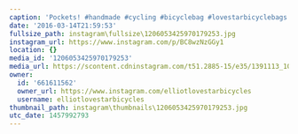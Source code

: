 ```yaml
---
caption: 'Pockets! #handmade #cycling #bicyclebag #lovestarbicyclebags #SewRad'
date: '2016-03-14T21:59:53'
fullsize_path: instagram\fullsize\1206053425970179253.jpg
instagram_url: https://www.instagram.com/p/BC8wzNzGGy1
location: {}
media_id: '1206053425970179253'
media_url: https://scontent.cdninstagram.com/t51.2885-15/e35/1391113_1019541511418082_775516924_n.jpg?ig_cache_key=MTIwNjA1MzQyNTk3MDE3OTI1Mw%3D%3D.2
owner:
  id: '661611562'
  owner_url: https://www.instagram.com/elliotlovestarbicycles
  username: elliotlovestarbicycles
thumbnail_path: instagram\thumbnails\1206053425970179253.jpg
utc_date: 1457992793
---
```

